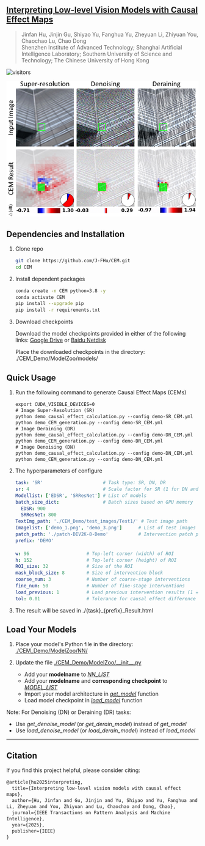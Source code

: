 ## [Interpreting Low-level Vision Models with Causal Effect Maps](https://arxiv.org/abs/2407.19789)<br>

> Jinfan Hu, Jinjin Gu, Shiyao Yu, Fanghua Yu, Zheyuan Li, Zhiyuan You, Chaochao Lu, Chao Dong<br>
> Shenzhen Institute of Advanced Technology; Shanghai Artificial Intelligence Laboratory; Southern University of Science and Technology; The Chinese University of Hong Kong <br>

![visitors](https://visitor-badge.laobi.icu/badge?page_id=J-FHu.CEM)

<p align="center">
  <img src="teaser_CEM.png">
</p>

## Dependencies and Installation

1. Clone repo
    ```bash
    git clone https://github.com/J-FHu/CEM.git
    cd CEM
    ```

2. Install dependent packages
    ```bash
    conda create -n CEM python=3.8 -y
    conda activate CEM
    pip install --upgrade pip
    pip install -r requirements.txt
    ```

3. Download checkpoints

   Download the model checkpoints provided in either of the following links: [Google Drive](https://drive.google.com/drive/folders/1Ns6-LQNJSBzF6ke57vS3aeLnTQSGKxa_?usp=sharing) or [Baidu Netdisk](https://pan.baidu.com/s/1nb86GtKsNHHyHMmpASw13g?pwd=353p) 

   Place the downloaded checkpoints in the directory: ./CEM_Demo/ModelZoo/models/


## Quick Usage

1. Run the following command to generate Causal Effect Maps (CEMs)
    ```Shell
    export CUDA_VISIBLE_DEVICES=0
    # Image Super-Resolution (SR)
    python demo_causal_effect_calculation.py --config demo-SR_CEM.yml
    python demo_CEM_generation.py --config demo-SR_CEM.yml
    # Image Deraining (DR)
    python demo_causal_effect_calculation.py --config demo-DR_CEM.yml
    python demo_CEM_generation.py --config demo-DR_CEM.yml
    # Image Denoising (DN)
    python demo_causal_effect_calculation.py --config demo-DN_CEM.yml
    python demo_CEM_generation.py --config demo-DN_CEM.yml
    ```
   
2. The hyperparameters of configure
      ``` YAML
      task: 'SR'                      # Task type: SR, DN, DR
      sr: 4                           # Scale factor for SR (1 for DN and DR)
      Modellist: ['EDSR', 'SRResNet'] # List of models
      batch_size_dict:                # Batch sizes based on GPU memory
        EDSR: 900
        SRResNet: 800
      TextImg_path: './CEM_Demo/test_images/Test1/' # Test image path
      Imagelist: ['demo_1.png', 'demo_3.png']      # List of test images
      patch_path: './patch-DIV2K-8-Demo'           # Intervention patch path
      prefix: 'DEMO'
   
      w: 96                     # Top-left corner (width) of ROI
      h: 152                    # Top-left corner (height) of ROI
      ROI_size: 32              # Size of the ROI
      mask_block_size: 8        # Size of intervention block
      coarse_num: 3             # Number of coarse-stage interventions
      fine_num: 50              # Number of fine-stage interventions
      load_previous: 1          # Load previous intervention results (1 = yes, 0 = no)
      tol: 0.01                 # Tolerance for causal effect difference
      ```
3. The result will be saved in ./{task}_{prefix}_Result.html

## Load Your Models
1. Place your model's Python file in the directory: [./CEM_Demo/ModelZoo/NN/](./CEM_Demo/ModelZoo/NN/)

2. Update the file [./CEM_Demo/ModelZoo/\_\_init__.py](./CEM_Demo/ModelZoo/__init__.py)
   - Add your **modelname** to [_NN_LIST_](./CEM_Demo/ModelZoo/__init__.py#L7)
   - Add your **modelname** and **corresponding checkpoint** to [_MODEL_LIST_](./CEM_Demo/ModelZoo/__init__.py#L81)
   - Import your model architecture in  [_get_model_](./CEM_Demo/ModelZoo/__init__.py#L370) function
   - Load model checkpoint in [_load_model_](./CEM_Demo/ModelZoo/__init__.py#L565) function

Note: For Denoising (DN) or Deraining (DR) tasks:
   - Use _get_denoise_model_ (or _get_derain_model_) instead of _get_model_
   - Use _load_denoise_model_ (or _load_derain_model_) instead of _load_model_

---
## Citation
If you find this project helpful, please consider citing:

    @article{hu2025interpreting,
      title={Interpreting low-level vision models with causal effect maps},
      author={Hu, Jinfan and Gu, Jinjin and Yu, Shiyao and Yu, Fanghua and Li, Zheyuan and You, Zhiyuan and Lu, Chaochao and Dong, Chao},
      journal={IEEE Transactions on Pattern Analysis and Machine Intelligence},
      year={2025},
      publisher={IEEE}
    }



